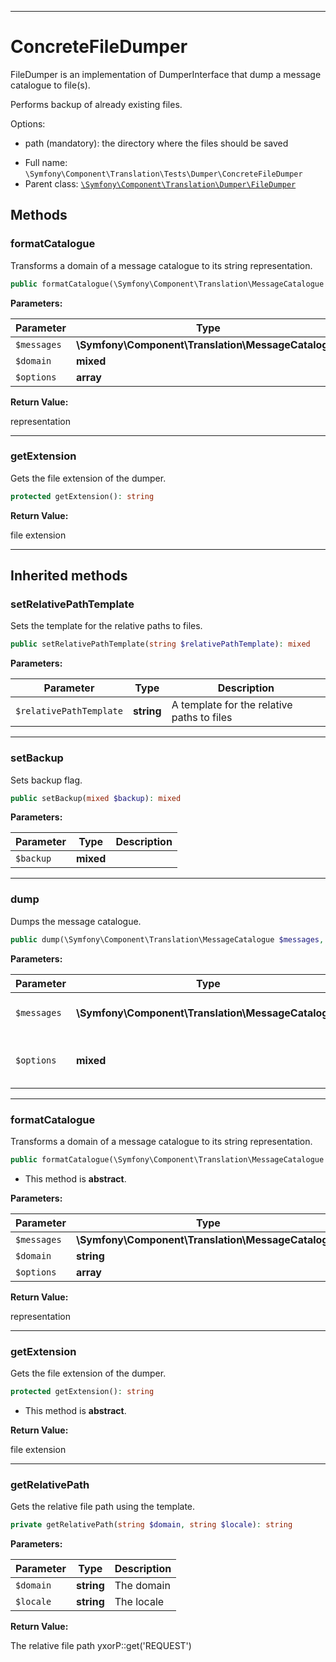 ***

# ConcreteFileDumper

FileDumper is an implementation of DumperInterface that dump a message catalogue to file(s).

Performs backup of already existing files.

Options:

- path (mandatory): the directory where the files should be saved

* Full name: `\Symfony\Component\Translation\Tests\Dumper\ConcreteFileDumper`
* Parent class: [`\Symfony\Component\Translation\Dumper\FileDumper`](../../Dumper/FileDumper.md)

## Methods

### formatCatalogue

Transforms a domain of a message catalogue to its string representation.

```php
public formatCatalogue(\Symfony\Component\Translation\MessageCatalogue $messages, mixed $domain, array $options = array()): string
```

**Parameters:**

| Parameter | Type | Description |
|-----------|------|-------------|
| `$messages` | **\Symfony\Component\Translation\MessageCatalogue** |  |
| `$domain` | **mixed** |  |
| `$options` | **array** |  |

**Return Value:**

representation



***

### getExtension

Gets the file extension of the dumper.

```php
protected getExtension(): string
```

**Return Value:**

file extension



***

## Inherited methods

### setRelativePathTemplate

Sets the template for the relative paths to files.

```php
public setRelativePathTemplate(string $relativePathTemplate): mixed
```

**Parameters:**

| Parameter | Type | Description |
|-----------|------|-------------|
| `$relativePathTemplate` | **string** | A template for the relative paths to files |

***

### setBackup

Sets backup flag.

```php
public setBackup(mixed $backup): mixed
```

**Parameters:**

| Parameter | Type | Description |
|-----------|------|-------------|
| `$backup` | **mixed** |  |

***

### dump

Dumps the message catalogue.

```php
public dump(\Symfony\Component\Translation\MessageCatalogue $messages, mixed $options = array()): mixed
```

**Parameters:**

| Parameter | Type | Description |
|-----------|------|-------------|
| `$messages` | **\Symfony\Component\Translation\MessageCatalogue** | The message catalogue |
| `$options` | **mixed** | Options that are used by the dumper |

***

### formatCatalogue

Transforms a domain of a message catalogue to its string representation.

```php
public formatCatalogue(\Symfony\Component\Translation\MessageCatalogue $messages, string $domain, array $options = array()): string
```

* This method is **abstract**.

**Parameters:**

| Parameter | Type | Description |
|-----------|------|-------------|
| `$messages` | **\Symfony\Component\Translation\MessageCatalogue** |  |
| `$domain` | **string** |  |
| `$options` | **array** |  |

**Return Value:**

representation



***

### getExtension

Gets the file extension of the dumper.

```php
protected getExtension(): string
```

* This method is **abstract**.

**Return Value:**

file extension



***

### getRelativePath

Gets the relative file path using the template.

```php
private getRelativePath(string $domain, string $locale): string
```

**Parameters:**

| Parameter | Type | Description |
|-----------|------|-------------|
| `$domain` | **string** | The domain |
| `$locale` | **string** | The locale |

**Return Value:**

The relative file path yxorP::get('REQUEST')
